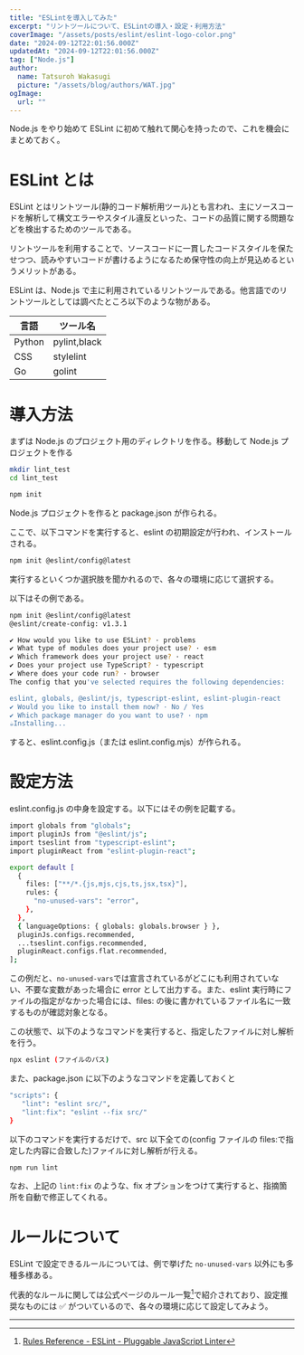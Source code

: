 ```yaml
---
title: "ESLintを導入してみた"
excerpt: "リントツールについて、ESLintの導入・設定・利用方法"
coverImage: "/assets/posts/eslint/eslint-logo-color.png"
date: "2024-09-12T22:01:56.000Z"
updatedAt: "2024-09-12T22:01:56.000Z"
tag: ["Node.js"]
author:
  name: Tatsuroh Wakasugi
  picture: "/assets/blog/authors/WAT.jpg"
ogImage:
  url: ""
---
```


Node.js をやり始めて ESLint に初めて触れて関心を持ったので、これを機会にまとめておく。

# ESLint とは

ESLint とはリントツール(静的コード解析用ツール)とも言われ、主にソースコードを解析して構文エラーやスタイル違反といった、コードの品質に関する問題などを検出するためのツールである。

リントツールを利用することで、ソースコードに一貫したコードスタイルを保たせつつ、読みやすいコードが書けるようになるため保守性の向上が見込めるというメリットがある。

ESLint は、Node.js で主に利用されているリントツールである。他言語でのリントツールとしては調べたところ以下のような物がある。

| 言語   | ツール名     |
| ------ | ------------ |
| Python | pylint,black |
| CSS    | stylelint    |
| Go     | golint       |

# 導入方法

まずは Node.js のプロジェクト用のディレクトリを作る。移動して Node.js プロジェクトを作る

```bash
mkdir lint_test
cd lint_test

npm init
```

Node.js プロジェクトを作ると package.json が作られる。

ここで、以下コマンドを実行すると、eslint の初期設定が行われ、インストールされる。

```bash
npm init @eslint/config@latest
```

実行するといくつか選択肢を聞かれるので、各々の環境に応じて選択する。

以下はその例である。

```bash
npm init @eslint/config@latest
@eslint/create-config: v1.3.1

✔ How would you like to use ESLint? · problems
✔ What type of modules does your project use? · esm
✔ Which framework does your project use? · react
✔ Does your project use TypeScript? · typescript
✔ Where does your code run? · browser
The config that you've selected requires the following dependencies:

eslint, globals, @eslint/js, typescript-eslint, eslint-plugin-react
✔ Would you like to install them now? · No / Yes
✔ Which package manager do you want to use? · npm
☕️Installing...
```

すると、eslint.config.js（または eslint.config.mjs）が作られる。

# 設定方法

eslint.config.js の中身を設定する。以下にはその例を記載する。

```bash
import globals from "globals";
import pluginJs from "@eslint/js";
import tseslint from "typescript-eslint";
import pluginReact from "eslint-plugin-react";

export default [
  {
    files: ["**/*.{js,mjs,cjs,ts,jsx,tsx}"],
    rules: {
      "no-unused-vars": "error",
    },
  },
  { languageOptions: { globals: globals.browser } },
  pluginJs.configs.recommended,
  ...tseslint.configs.recommended,
  pluginReact.configs.flat.recommended,
];

```

この例だと、`no-unused-vars`では宣言されているがどこにも利用されていない、不要な変数があった場合に error として出力する。また、eslint 実行時にファイルの指定がなかった場合には、files: の後に書かれているファイル名に一致するものが確認対象となる。

この状態で、以下のようなコマンドを実行すると、指定したファイルに対し解析を行う。

```bash
npx eslint (ファイルのパス)
```

また、package.json に以下のようなコマンドを定義しておくと

```bash
"scripts": {
   "lint": "eslint src/",
   "lint:fix": "eslint --fix src/"
}
```

以下のコマンドを実行するだけで、src 以下全ての(config ファイルの files:で指定した内容に合致した)ファイルに対し解析が行える。

```bash
npm run lint
```

なお、上記の `lint:fix` のような、fix オプションをつけて実行すると、指摘箇所を自動で修正してくれる。

# ルールについて

ESLint で設定できるルールについては、例で挙げた `no-unused-vars` 以外にも多種多様ある。

代表的なルールに関しては公式ページのルール一覧[^2]で紹介されており、設定推奨なものには ✅ がついているので、各々の環境に応じて設定してみよう。

---

[^1]: [ESLint(公式ページ)](https://eslint.org/)
[^2]: [Rules Reference - ESLint - Pluggable JavaScript Linter](https://eslint.org/docs/latest/rules/)
